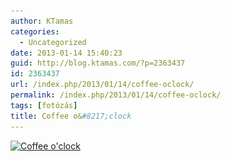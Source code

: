 ```yaml
---
author: KTamas
categories:
  - Uncategorized
date: 2013-01-14 15:40:23
guid: http://blog.ktamas.com/?p=2363437
id: 2363437
url: /index.php/2013/01/14/coffee-oclock/
permalink: /index.php/2013/01/14/coffee-oclock/
tags: [fotózás]
title: Coffee o&#8217;clock
---
```


[<img class="aligncenter size-large wp-image-2363438" alt="Coffee o'clock" src="/wp-content/uploads/2013/01/kavehocrop-818x1024.jpg" width="409" height="512" srcset="/wp-content/uploads/2013/01/kavehocrop-818x1024.jpg 818w, /wp-content/uploads/2013/01/kavehocrop-239x300.jpg 239w, /wp-content/uploads/2013/01/kavehocrop.jpg 1554w" sizes="(max-width: 409px) 100vw, 409px" />](/wp-content/uploads/2013/01/kavehocrop.jpg)

